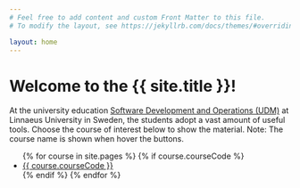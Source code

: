 ```yaml
---
# Feel free to add content and custom Front Matter to this file.
# To modify the layout, see https://jekyllrb.com/docs/themes/#overriding-theme-defaults

layout: home
---
```


# Welcome to the {{ site.title }}!

At the university education [Software Development and Operations (UDM)](https://coursepress.lnu.se/program/utveckling-och-drift-av-mjukvarusystem/) at Linnaeus University in Sweden, the students adopt a vast amount of useful tools. Choose the course of interest below to show the material. Note: The course name is shown when hover the buttons.

<ul class="course-list">
{% for course in site.pages %}
  {% if course.courseCode %}
  <li title= "{{ course.courseName }}">
      <a href= "{{ course.url }}">{{ course.courseCode }}</a>
  </li>  
  {% endif %}  
{% endfor %}
</ul>
